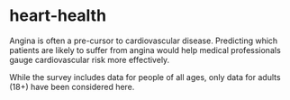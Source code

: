 # heart-health

Angina is often a pre-cursor to cardiovascular disease. Predicting which patients are likely to suffer from angina would help medical professionals gauge cardiovascular risk more effectively. 

While the survey includes data for people of all ages, only data for adults (18+) have been considered here.
